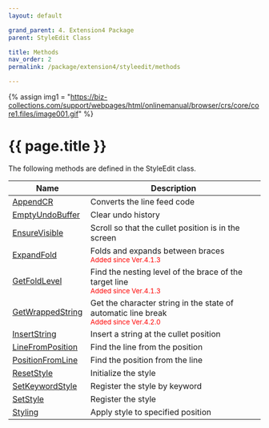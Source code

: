 ```yaml
---
layout: default

grand_parent: 4. Extension4 Package
parent: StyleEdit Class

title: Methods
nav_order: 2
permalink: /package/extension4/styleedit/methods

---
```

{% assign img1 = "https://biz-collections.com/support/webpages/html/onlinemanual/browser/crs/core/core1.files/image001.gif" %}


# {{ page.title }}

The following methods are defined in the StyleEdit class.

|Name       | Description   |
|----------	|---------------|
|[AppendCR](/package/extension4/styleedit/methods/appendcr) |Converts the line feed code  |
|[EmptyUndoBuffer](/package/extension4/styleedit/methods/emptyundobuffer) | Clear undo history |
|[EnsureVisible](/package/extension4/styleedit/methods/ensurevisible) |  Scroll so that the cullet position is in the screen|
|[ExpandFold](/package/extension4/styleedit/methods/expandfold) | Folds and expands between braces <br><small><span style="color:red">Added since Ver.4.1.3</span></small> |
|[GetFoldLevel](/package/extension4/styleedit/methods/getfoldlevel) | Find the nesting level of the brace of the target line <br><small><span style="color:red">Added since Ver.4.1.3</span></small>|
|[GetWrappedString](/package/extension4/styleedit/methods/getwrappedstring) | Get the character string in the state of automatic line break <br><small><span style="color:red">Added since Ver.4.2.0</span></small> |
|[InsertString](/package/extension4/styleedit/methods/insertstring) | Insert a string at the cullet position |
|[LineFromPosition](/package/extension4/styleedit/methods/linefromposition) |Find the line from the position  |
|[PositionFromLine](/package/extension4/styleedit/methods/positionfromline) | Find the position from the line |
|[ResetStyle](/package/extension4/styleedit/methods/resetstyle) |Initialize the style  |
|[SetKeywordStyle](/package/extension4/styleedit/methods/setkeywordstyle) | Register the style by keyword |
|[SetStyle](/package/extension4/styleedit/methods/setstyle) | Register the style |
|[Styling](/package/extension4/styleedit/methods/styling) |Apply style to specified position  |